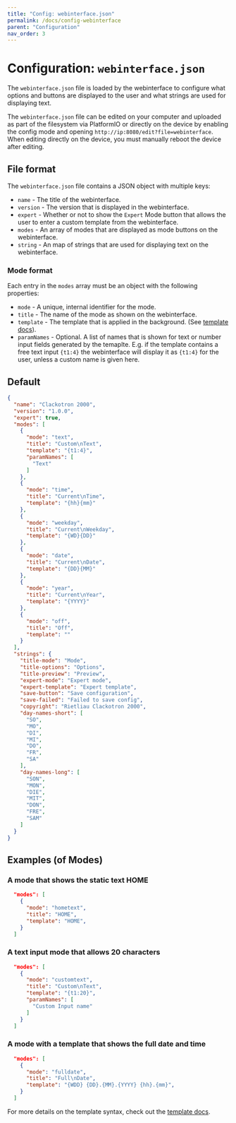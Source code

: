 ```yaml
---
title: "Config: webinterface.json"
permalink: /docs/config-webinterface
parent: "Configuration"
nav_order: 3
---
```


# Configuration: `webinterface.json`
The `webinterface.json` file is loaded by the webinterface to configure what options and buttons are displayed to the user and what strings are used for displaying text.

The `webinterface.json` file can be edited on your computer and uploaded as part of the filesystem via PlatformIO or directly on the device by enabling the config mode and opening `http://ip:8080/edit?file=webinterface`. When editing directly on the device, you must manually reboot the device after editing.

## File format
The `webinterface.json` file contains a JSON object with multiple keys:
* `name` - The title of the webinterface.
* `version` - The version that is displayed in the webinterface.
* `expert` - Whether or not to show the `Expert` Mode button that allows the user to enter a custom template from the webinterface.
* `modes` - An array of modes that are displayed as mode buttons on the webinterface.
* `string` - An map of strings that are used for displaying text on the webinterface.

### Mode format
Each entry in the `modes` array must be an object with the following properties:
* `mode` - A unique, internal identifier for the mode.
* `title` - The name of the mode as shown on the webinterface.
* `template` - The template that is applied in the background. (See [template docs](misc-templates.md)).
* `paramNames` - Optional. A list of names that is shown for text or number input fields generated by the temaplte. E.g. if the template contains a free text input `{t1:4}` the webinterface will display it as `{t1:4}` for the user, unless a custom name is given here.

## Default
```json
{
  "name": "Clackotron 2000",
  "version": "1.0.0",
  "expert": true,
  "modes": [
    {
      "mode": "text",
      "title": "Custom\nText",
      "template": "{t1:4}",
      "paramNames": [
        "Text"
      ]
    },
    {
      "mode": "time",
      "title": "Current\nTime",
      "template": "{hh}{mm}"
    },
    {
      "mode": "weekday",
      "title": "Current\nWeekday",
      "template": "{WD}{DD}"
    },
    {
      "mode": "date",
      "title": "Current\nDate",
      "template": "{DD}{MM}"
    },
    {
      "mode": "year",
      "title": "Current\nYear",
      "template": "{YYYY}"
    },
    {
      "mode": "off",
      "title": "Off",
      "template": ""
    }
  ],
  "strings": {
    "title-mode": "Mode",
    "title-options": "Options",
    "title-preview": "Preview",
    "expert-mode": "Expert mode",
    "expert-template": "Expert template",
    "save-button": "Save configuration",
    "save-failed": "Failed to save config",
    "copyright": "Rietliau Clackotron 2000",
    "day-names-short": [
      "SO",
      "MO",
      "DI",
      "MI",
      "DO",
      "FR",
      "SA"
    ],
    "day-names-long": [
      "SON",
      "MON",
      "DIE",
      "MIT",
      "DON",
      "FRE",
      "SAM"
    ]
  }
}
```

## Examples (of Modes)
### A mode that shows the static text HOME
```json
  "modes": [
    {
      "mode": "hometext",
      "title": "HOME",
      "template": "HOME",
    }
  ]
```

### A text input mode that allows 20 characters
```json
  "modes": [
    {
      "mode": "customtext",
      "title": "Custom\nText",
      "template": "{t1:20}",
      "paramNames": [
        "Custom Input name"
      ]
    }
  ]
```

### A mode with a template that shows the full date and time
```json
  "modes": [
    {
      "mode": "fulldate",
      "title": "Full\nDate",
      "template": "{WDD} {DD}.{MM}.{YYYY} {hh}.{mm}",
    }
  ]
```

For more details on the template syntax, check out the [template docs](misc-templates.md).
